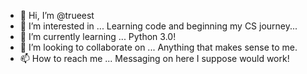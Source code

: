 - 👋 Hi, I’m @trueest
- 👀 I’m interested in ... Learning code and beginning my CS journey...
- 🌱 I’m currently learning ... Python 3.0!
- 💞️ I’m looking to collaborate on ... Anything that makes sense to me.
- 📫 How to reach me ... Messaging on here I suppose would work!
